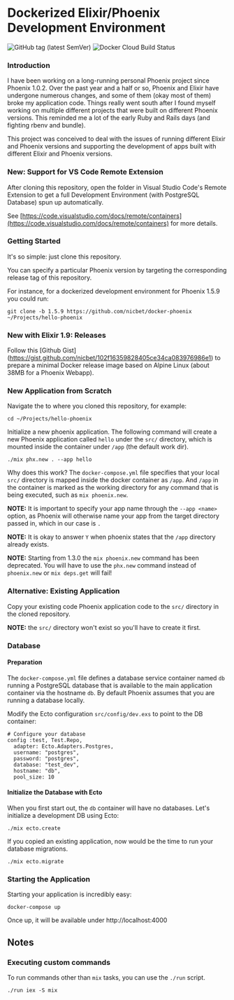 # Dockerized Elixir/Phoenix Development Environment

![GitHub tag (latest SemVer)](https://img.shields.io/github/v/tag/nicbet/docker-phoenix)
![Docker Cloud Build Status](https://img.shields.io/docker/cloud/build/nicbet/phoenix)

### Introduction

I have been working on a long-running personal Phoenix project since Phoenix 1.0.2.
Over the past year and a half or so, Phoenix and Elixir have undergone numerous changes,
and some of them (okay most of them) broke my application code. Things really went south
after I found myself working on multiple different projects that were built on different
Phoenix versions. This reminded me a lot of the early Ruby and Rails days (and fighting
rbenv and bundle).

This project was conceived to deal with the issues of running different Elixir and Phoenix
versions and supporting the development of apps built with different Elixir and Phoenix versions.

### New: Support for VS Code Remote Extension

After cloning this repository, open the folder in Visual Studio Code's Remote Extension to get a
full Development Environment (with PostgreSQL Database) spun up automatically.

See [https://code.visualstudio.com/docs/remote/containers](https://code.visualstudio.com/docs/remote/containers)
for more details.

### Getting Started

It's so simple: just clone this repository.

You can specify a particular Phoenix version by targeting the corresponding release tag of this repository.

For instance, for a dockerized development environment for Phoenix 1.5.9 you could run:

```
git clone -b 1.5.9 https://github.com/nicbet/docker-phoenix ~/Projects/hello-phoenix
```

### New with Elixir 1.9: Releases

Follow this [Github Gist]
(https://gist.github.com/nicbet/102f16359828405ce34ca083976986e1) to prepare a minimal Docker release image based on Alpine Linux (about 38MB for a Phoenix Webapp).

### New Application from Scratch

Navigate the to where you cloned this repository, for example:

```
cd ~/Projects/hello-phoenix
```

Initialize a new phoenix application. The following command will create a new Phoenix application called `hello` under the `src/` directory, which is mounted inside the container under `/app` (the default work dir).

```
./mix phx.new . --app hello
```

Why does this work? The `docker-compose.yml` file specifies that your local `src/` directory is mapped inside the docker container as `/app`. And `/app` in the container is marked as the working directory for any command that is being executed, such as `mix phoenix.new`.

**NOTE:** It is important to specify your app name through the `--app <name>` option, as Phoenix will otherwise name your app from the target directory passed in, which in our case is `.`

**NOTE:** It is okay to answer `Y` when phoenix states that the `/app` directory already exists.

**NOTE:** Starting from 1.3.0 the `mix phoenix.new` command has been deprecated. You will have to use the `phx.new` command instead of `phoenix.new` or `mix deps.get` will fail!

### Alternative: Existing Application

Copy your existing code Phoenix application code to the `src/` directory in the cloned repository.

**NOTE:** the `src/` directory won't exist so you'll have to create it first.

### Database

#### Preparation

The `docker-compose.yml` file defines a database service container named `db` running a PostgreSQL database that is available to the main application container via the hostname `db`. By default Phoenix assumes that you are running a database locally.

Modify the Ecto configuration `src/config/dev.exs` to point to the DB container:

```
# Configure your database
config :test, Test.Repo,
  adapter: Ecto.Adapters.Postgres,
  username: "postgres",
  password: "postgres",
  database: "test_dev",
  hostname: "db",
  pool_size: 10
```

#### Initialize the Database with Ecto

When you first start out, the `db` container will have no databases. Let's initialize a development DB using Ecto:

```
./mix ecto.create
```

If you copied an existing application, now would be the time to run your database migrations.

```
./mix ecto.migrate
```

### Starting the Application

Starting your application is incredibly easy:

```
docker-compose up
```

Once up, it will be available under http://localhost:4000

## Notes

### Executing custom commands

To run commands other than `mix` tasks, you can use the `./run` script.

```
./run iex -S mix
```
